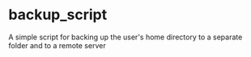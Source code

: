 # backup_script
A simple script for backing up the user's home directory to a separate folder and to a remote server
